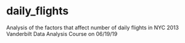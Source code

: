 # daily_flights
Analysis of the factors that affect number of daily flights in NYC 2013  
Vanderbilt Data Analysis Course on 06/19/19

